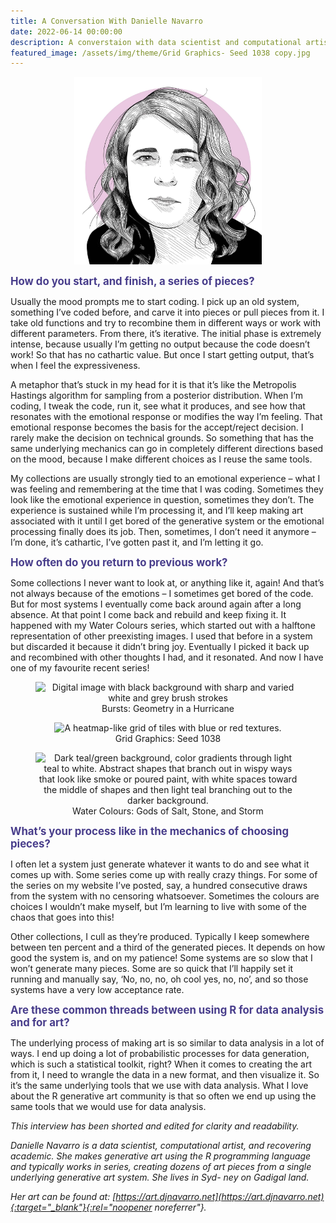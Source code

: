 ```yaml
---
title: A Conversation With Danielle Navarro
date: 2022-06-14 00:00:00
description: A converstaion with data scientist and computational artist Danielle Navarro. They discuss the process of generating including how emotions and patience drive the work. Interviewed by Sharla Gelfand
featured_image: /assets/img/theme/Grid Graphics- Seed 1038 copy.jpg
---
```


<p align="center">
  <img height="300" src="../assets/img/faces/danielle.jpg" alt="Black and white illustration of a women with braided hair looking down and smiling" >
</p>

<span style="font-size:120%"><span style="color:darkslateblue;">**How do you start, and finish, a series of pieces?**</span></span>

Usually the mood prompts me to start coding. I pick up an old system, something I’ve coded before, and carve it into pieces or pull pieces from it. I take old functions and try to recombine them in different ways or work with different parameters. From there, it’s iterative. The initial phase is extremely intense, because usually I’m getting no output because the code doesn’t work! So that has no cathartic value. But once I start getting output, that’s when I feel the expressiveness.

A metaphor that’s stuck in my head for it is that it’s like the Metropolis Hastings algorithm for sampling from a posterior distribution. When I’m coding, I tweak the code, run it, see what it produces, and see how that resonates with the emotional response or modifies the way I’m feeling. That emotional response becomes the basis for the accept/reject decision. I rarely make the decision on technical grounds. So something that has the same underlying mechanics can go in completely different directions based on the mood, because I make different choices as I reuse the same tools.

My collections are usually strongly tied to an emotional experience – what I was feeling and remembering at the time that I was coding. Sometimes they look like the emotional experience in question, sometimes they don’t. The experience is sustained while I’m processing it, and I’ll keep making art associated with it until I get bored of the generative system or the emotional processing finally does its job. Then, sometimes, I don’t need it anymore – I’m done, it’s cathartic, I’ve gotten past it, and I’m letting it go.

<span style="font-size:120%"><span style="color:darkslateblue;">**How often do you return to previous work?**</span></span>

Some collections I never want to look at, or anything like it, again! And that’s not always because of the emotions – I sometimes get bored of the code. But for most systems I eventually come back around again after a long absence. At that point I come back and rebuild and keep fixing it. It happened with my Water Colours series, which started out with a halftone representation of other preexisting images. I used that before in a system but discarded it because it didn’t bring joy. Eventually I picked it back up and recombined with other thoughts I had, and it resonated. And now I have one of my favourite recent series!

<center>
<figure>
	<img src="../assets/img/theme/Bursts -Geometry in a Hurricane.jpg" alt="Digital image with black background with sharp and varied white and grey brush strokes">
	<figcaption>Bursts: Geometry in a Hurricane</figcaption>
</figure>
</center>

<center>
<figure>
	<img src="../assets/img/theme/Grid Graphics- Seed 1038.jpg" alt="A heatmap-like grid of tiles with blue or red textures.">
	<figcaption>Grid Graphics: Seed 1038</figcaption>
</figure>
</center>

<center>
<figure>
	<img src="../assets/img/theme/Water Colours- Gods of Salt, Stone, and Storm.jpg" alt="Dark teal/green background, color gradients through light teal to white. Abstract shapes that branch out in wispy ways that look like smoke or poured paint, with white spaces toward the middle of shapes and then light teal branching out to the darker background.">
	<figcaption>Water Colours: Gods of Salt, Stone, and Storm</figcaption>
</figure>
</center>

<span style="font-size:120%"><span style="color:darkslateblue;">**What’s your process like in the mechanics of choosing pieces?**</span></span>

I often let a system just generate whatever it wants to do and see what it comes up with. Some series come up with really crazy things. For some of the series on my website I’ve posted, say, a hundred consecutive draws from the system with no censoring whatsoever. Sometimes the colours are choices I wouldn’t make myself, but I’m learning to live with some of the chaos that goes into this!

Other collections, I cull as they’re produced. Typically I keep somewhere between ten percent and a third of the generated pieces. It depends on how good the system is, and on my patience! Some systems are so slow that I won’t generate many pieces. Some are so quick that I’ll happily set it running and manually say, ‘No, no, no, oh cool yes, no, no’, and so those systems have a very low acceptance rate.

<span style="font-size:120%"><span style="color:darkslateblue;">**Are these common threads between using R for data analysis and for art?**</span></span>

The underlying process of making art is so similar to data analysis in a lot of ways. I end up doing a lot of probabilistic processes for data generation, which is such a statistical toolkit, right? When it comes to creating the art from it, I need to wrangle the data in a new format, and then visualize it. So it’s the same underlying tools that we use with data analysis. What I love about the R generative art community is that so often we end up using the same tools that we would use for data analysis.

*This interview has been shorted and edited for clarity and readability.*

*Danielle Navarro is a data scientist, computational artist, and recovering academic. She makes generative art using the R programming language and typically works in series, creating dozens of art pieces from a single underlying generative art system. She lives in Syd- ney on Gadigal land.*

*Her art can be found at: [https://art.djnavarro.net](https://art.djnavarro.net){:target="_blank"}{:rel="noopener noreferrer"}.*